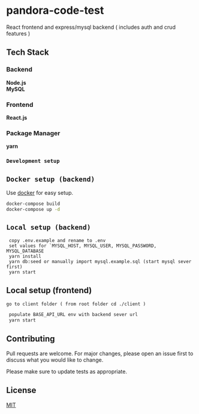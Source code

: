 # pandora-code-test

React frontend and express/mysql backend ( includes auth and crud features )

## Tech Stack

### Backend

 **Node.js**  
 **MySQL** 

 ### Frontend

  **React.js** 

 ### Package Manager

  **yarn** 

### `Development setup`

## `Docker setup (backend)`

Use [docker](https://www.docker.com/products/docker-desktop/) for easy setup.

```bash
docker-compose build
docker-compose up -d
```

## `Local setup (backend)`

```
 copy .env.example and rename to .env
 set values for `MYSQL_HOST, MYSQL_USER, MYSQL_PASSWORD, MYSQL_DATABASE
 yarn install
 yarn db:seed or manually import mysql.example.sql (start mysql sever first)
 yarn start
```

## Local setup (frontend)

`go to client folder ( from root folder cd ./client )`

```bash
 populate BASE_API_URL env with backend sever url
 yarn start
```

## Contributing

Pull requests are welcome. For major changes, please open an issue first
to discuss what you would like to change.

Please make sure to update tests as appropriate.

## License

[MIT](https://choosealicense.com/licenses/mit/)
